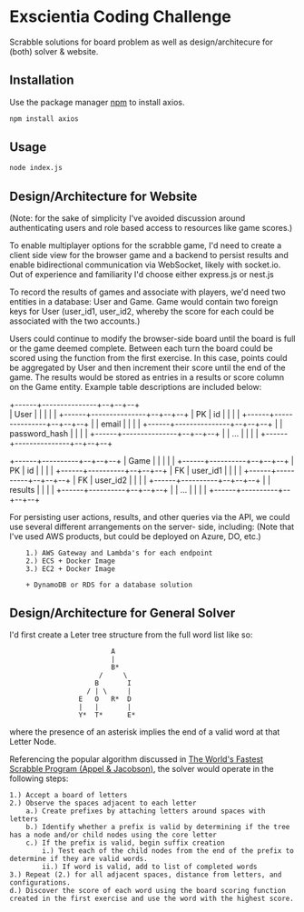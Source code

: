 # Exscientia Coding Challenge

Scrabble solutions for board problem as well as design/architecure for (both) solver & website.

## Installation

Use the package manager [npm](https://npm.com) to install axios.

```bash
npm install axios
```

## Usage

```bash
node index.js
```

## Design/Architecture for Website

(Note: for the sake of simplicity I've avoided discussion around authenticating users and role based access to resources like game scores.)

To enable multiplayer options for the scrabble game, I'd need to create a client side view for the browser game and a backend to persist results and enable bidirectional communication
via WebSocket, likely with socket.io. Out of experience and familiarity I'd choose either express.js or nest.js

To record the results of games and associate with players, we'd need two entities in a database: User and Game. Game would contain two foreign keys for User (user_id1, user_id2, whereby the score for each could be associated with the two accounts.)

Users could continue to modify the browser-side board until the board is full or the game deemed complete. Between each turn the board could be scored using the function from the first exercise. In this case, points could be aggregated by User and then increment their score until the end of the game. The results would be stored as entries in a
results or score column on the Game entity. Example table descriptions are included below:

+------+---------------+--+--+--+           
| User |               |  |  |  |
+------+---------------+--+--+--+
| PK   | id            |  |  |  |
+------+---------------+--+--+--+
|      | email         |  |  |  |
+------+---------------+--+--+--+
|      | password_hash |  |  |  |
+------+---------------+--+--+--+
|      | ...           |  |  |  |
+------+---------------+--+--+--+

+------+----------+--+--+--+
| Game |          |  |  |  |
+------+----------+--+--+--+
| PK   | id       |  |  |  |
+------+----------+--+--+--+
| FK   | user_id1 |  |  |  |
+------+----------+--+--+--+
| FK   | user_id2 |  |  |  |
+------+----------+--+--+--+
|      | results  |  |  |  |
+------+----------+--+--+--+
|      | ...      |  |  |  |
+------+----------+--+--+--+

For persisting user actions, results, and other queries via the API, we could use several different arrangements on the server-
side, including: (Note that I've used AWS products, but could be deployed on Azure, DO, etc.)

        1.) AWS Gateway and Lambda's for each endpoint
        2.) ECS + Docker Image
        3.) EC2 + Docker Image

        + DynamoDB or RDS for a database solution

## Design/Architecture for General Solver

I'd first create a Leter tree structure from the full word list like so:

                             A
                             |
                             B*
                          /     \
                         B       I
                       / | \     |
                     E   O   R*  D
                     |   |       |
                     Y*  T*      E*

where the presence of an asterisk implies the end of a valid word at that Letter Node.

Referencing the popular algorithm discussed in [The World's Fastest Scrabble Program (Appel & Jacobson)](http://www.cs.cmu.edu/afs/cs/academic/class/15451-s06/www/lectures/scrabble.pdf), the solver would operate in the following steps:

    1.) Accept a board of letters
    2.) Observe the spaces adjacent to each letter
        a.) Create prefixes by attaching letters around spaces with letters
        b.) Identify whether a prefix is valid by determining if the tree has a node and/or child nodes using the core letter
        c.) If the prefix is valid, begin suffix creation
            i.) Test each of the child nodes from the end of the prefix to determine if they are valid words.
            ii.) If word is valid, add to list of completed words
    3.) Repeat (2.) for all adjacent spaces, distance from letters, and configurations.
    d.) Discover the score of each word using the board scoring function created in the first exercise and use the word with the highest score.
